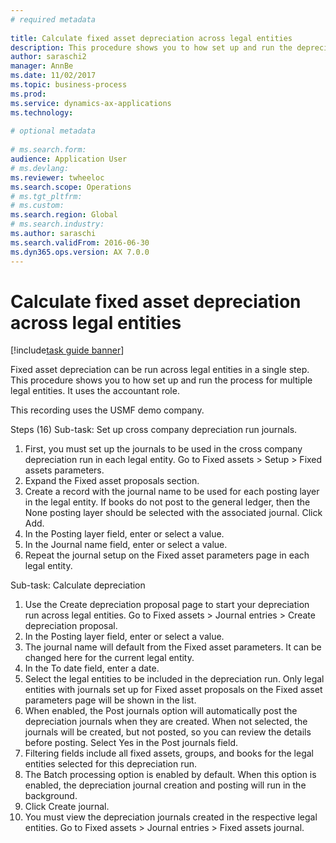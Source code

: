 ```yaml
--- 
# required metadata 
 
title: Calculate fixed asset depreciation across legal entities
description: This procedure shows you to how set up and run the depreciation process for multiple legal entities.
author: saraschi2
manager: AnnBe 
ms.date: 11/02/2017
ms.topic: business-process 
ms.prod:  
ms.service: dynamics-ax-applications 
ms.technology:  
 
# optional metadata 
 
# ms.search.form:   
audience: Application User 
# ms.devlang:  
ms.reviewer: twheeloc
ms.search.scope: Operations 
# ms.tgt_pltfrm:  
# ms.custom:  
ms.search.region: Global
# ms.search.industry: 
ms.author: saraschi
ms.search.validFrom: 2016-06-30 
ms.dyn365.ops.version: AX 7.0.0 
---
```

# Calculate fixed asset depreciation across legal entities

[!include[task guide banner](../../includes/task-guide-banner.md)]

Fixed asset depreciation can be run across legal entities in a single step. This procedure shows you to how set up and run the process for multiple legal entities. It uses the accountant role.  

This recording uses the USMF demo company.


Steps (16)
Sub-task: Set up cross company depreciation run journals. 

1. First, you must set up the journals to be used in the cross company depreciation run in each legal entity. 
Go to Fixed assets > Setup > Fixed assets parameters. 
2. Expand the Fixed asset proposals section. 
3. Create a record with the journal name to be used for each posting layer in the legal entity. If books do not post to the general ledger, then the None posting layer should be selected with the associated journal. 
Click Add. 
4. In the Posting layer field, enter or select a value. 
5. In the Journal name field, enter or select a value. 
6. Repeat the journal setup on the Fixed asset parameters page in each legal entity. 

Sub-task: Calculate depreciation

1. Use the Create depreciation proposal page to start your depreciation run across legal entities. 
Go to Fixed assets > Journal entries > Create depreciation proposal. 
2. In the Posting layer field, enter or select a value. 
3. The journal name will default from the Fixed asset parameters. It can be changed here for the current legal entity. 
4. In the To date field, enter a date. 
5. Select the legal entities to be included in the depreciation run. 
Only legal entities with journals set up for Fixed asset proposals on the Fixed asset parameters page will be shown in the list. 
6. When enabled, the Post journals option will automatically post the depreciation journals when they are created. When not selected, the journals will be created, but not posted, so you can review the details before posting. 
Select Yes in the Post journals field. 
7. Filtering fields include all fixed assets, groups, and books for the legal entities selected for this depreciation run. 
8. The Batch processing option is enabled by default. When this option is enabled, the depreciation journal creation and posting will run in the background. 
9. Click Create journal. 
10. You must view the depreciation journals created in the respective legal entities. 
Go to Fixed assets > Journal entries > Fixed assets journal.
